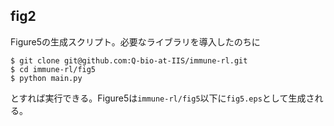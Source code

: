 fig2
----
Figure5の生成スクリプト。必要なライブラリを導入したのちに
```
$ git clone git@github.com:Q-bio-at-IIS/immune-rl.git
$ cd immune-rl/fig5
$ python main.py
```
とすれば実行できる。Figure5は`immune-rl/fig5`以下に`fig5.eps`として生成される。
